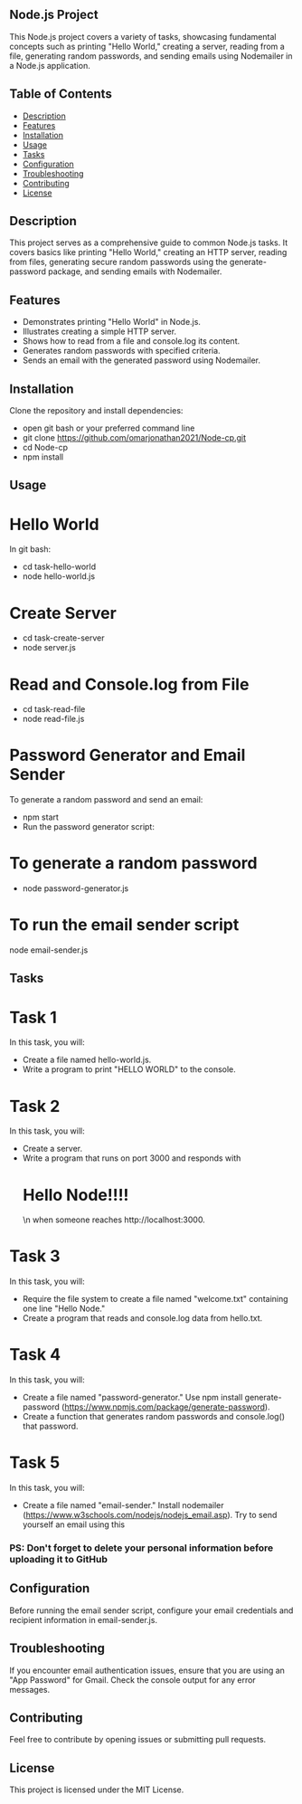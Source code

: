 ## Node.js Project
This Node.js project covers a variety of tasks, showcasing fundamental concepts such as printing "Hello World," creating a server, reading from a file, generating random passwords, and sending emails using Nodemailer in a Node.js application.

## Table of Contents

- [Description](#description)
- [Features](#features)
- [Installation](#installation)
- [Usage](#usage)
- [Tasks](#tasks)
- [Configuration](#configuration)
- [Troubleshooting](#troubleshooting)
- [Contributing](#contributing)
- [License](#license)

## Description 


This project serves as a comprehensive guide to common Node.js tasks. It covers basics like printing "Hello World," creating an HTTP server, reading from files, generating secure random passwords using the generate-password package, and sending emails with Nodemailer.

## Features


+ Demonstrates printing "Hello World" in Node.js.
+ Illustrates creating a simple HTTP server.
+ Shows how to read from a file and console.log its content.
+ Generates random passwords with specified criteria.
+ Sends an email with the generated password using Nodemailer.


##  Installation
 Clone the repository and install dependencies:

+ open git bash or your preferred command line
+ git clone https://github.com/omarjonathan2021/Node-cp.git
+ cd Node-cp
+ npm install


## Usage


# Hello World
In git bash:

+ cd task-hello-world
+ node hello-world.js

# Create Server
+ cd task-create-server
+ node server.js

# Read and Console.log from File
+ cd task-read-file
+ node read-file.js

# Password Generator and Email Sender
To generate a random password and send an email:

+ npm start
+ Run the password generator script:

# To generate a random password
+ node password-generator.js

# To run the email sender script
node email-sender.js


## Tasks

# Task 1
In this task, you will:

+ Create a file named hello-world.js.
+ Write a program to print "HELLO WORLD" to the console.

# Task 2
In this task, you will:

+ Create a server.
+ Write a program that runs on port 3000 and responds with <h1>Hello Node!!!!</h1>\n when someone reaches http://localhost:3000.

# Task 3
In this task, you will:

+ Require the file system to create a file named "welcome.txt" containing one line "Hello Node."
+ Create a program that reads and console.log data from hello.txt.

# Task 4
In this task, you will:

+ Create a file named "password-generator."
Use npm install generate-password (https://www.npmjs.com/package/generate-password).
+ Create a function that generates random passwords and console.log() that password.

# Task 5
In this task, you will:

+ Create a file named "email-sender."
Install nodemailer (https://www.w3schools.com/nodejs/nodejs_email.asp).
Try to send yourself an email using this 

### PS: Don't forget to delete your personal information before uploading it to GitHub

## Configuration
Before running the email sender script, configure your email credentials and recipient information in email-sender.js.

## Troubleshooting
If you encounter email authentication issues, ensure that you are using an "App Password" for Gmail.
Check the console output for any error messages.

## Contributing
Feel free to contribute by opening issues or submitting pull requests.

## License
This project is licensed under the MIT License.





